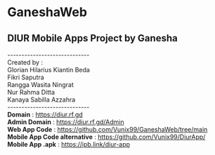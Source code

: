 # GaneshaWeb <br>
## DIUR Mobile Apps Project by Ganesha <br>
----------------------------- <br>
Created by : <br>
Glorian Hilarius Kiantin Beda <br>
Fikri Saputra <br>
Rangga Wasita Ningrat <br>
Nur Rahma Ditta <br>
Kanaya Sabilla Azzahra <br>
----------------------------- <br>
**Domain** : https://diur.rf.gd <br>
**Admin Domain** : https://diur.rf.gd/Admin <br>
**Web App Code** : https://github.com/Vunix99/GaneshaWeb/tree/main <br>
**Mobile App Code __alternative__** : https://github.com/Vunix99/DiurApp/ <br>
**Mobile App .apk** : https://ipb.link/diur-app <br>
